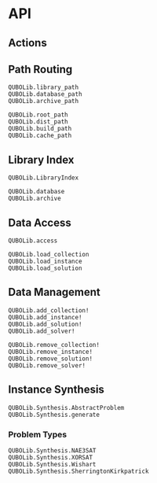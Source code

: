 # API

## Actions

## Path Routing

```@docs
QUBOLib.library_path
QUBOLib.database_path
QUBOLib.archive_path
```

```@docs
QUBOLib.root_path
QUBOLib.dist_path
QUBOLib.build_path
QUBOLib.cache_path
```

## Library Index

```@docs
QUBOLib.LibraryIndex
```

```@docs
QUBOLib.database
QUBOLib.archive
```

## Data Access

```@docs
QUBOLib.access
```

```@docs
QUBOLib.load_collection
QUBOLib.load_instance
QUBOLib.load_solution
```

## Data Management

```@docs
QUBOLib.add_collection!
QUBOLib.add_instance!
QUBOLib.add_solution!
QUBOLib.add_solver!
```

```@docs
QUBOLib.remove_collection!
QUBOLib.remove_instance!
QUBOLib.remove_solution!
QUBOLib.remove_solver!
```

## Instance Synthesis

```@docs
QUBOLib.Synthesis.AbstractProblem
QUBOLib.Synthesis.generate
```

### Problem Types

```@docs
QUBOLib.Synthesis.NAE3SAT
QUBOLib.Synthesis.XORSAT
QUBOLib.Synthesis.Wishart
QUBOLib.Synthesis.SherringtonKirkpatrick
```